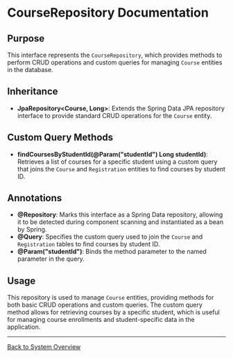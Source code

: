 # CourseRepository Documentation

## Purpose

This interface represents the `CourseRepository`, which provides methods to perform CRUD operations and custom queries for managing `Course` entities in the database.

## Inheritance

- **JpaRepository<Course, Long>**: Extends the Spring Data JPA repository interface to provide standard CRUD operations for the `Course` entity.

## Custom Query Methods

- **findCoursesByStudentId(@Param("studentId") Long studentId)**: Retrieves a list of courses for a specific student using a custom query that joins the `Course` and `Registration` entities to find courses by student ID.

## Annotations

- **@Repository**: Marks this interface as a Spring Data repository, allowing it to be detected during component scanning and instantiated as a bean by Spring.
- **@Query**: Specifies the custom query used to join the `Course` and `Registration` tables to find courses by student ID.
- **@Param("studentId")**: Binds the method parameter to the named parameter in the query.

## Usage

This repository is used to manage `Course` entities, providing methods for both basic CRUD operations and custom queries. The custom query method allows for retrieving courses by a specific student, which is useful for managing course enrollments and student-specific data in the application.

---

[Back to System Overview](../../system-overview.md)